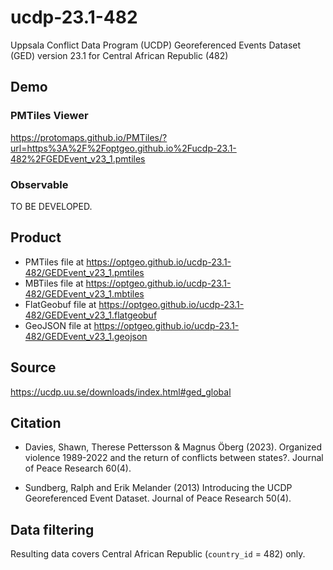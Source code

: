 # ucdp-23.1-482
Uppsala Conflict Data Program (UCDP) Georeferenced Events Dataset (GED) version 23.1 for Central African Republic (482)

## Demo
### PMTiles Viewer
https://protomaps.github.io/PMTiles/?url=https%3A%2F%2Foptgeo.github.io%2Fucdp-23.1-482%2FGEDEvent_v23_1.pmtiles

### Observable
TO BE DEVELOPED. 

## Product
- PMTiles file at https://optgeo.github.io/ucdp-23.1-482/GEDEvent_v23_1.pmtiles
- MBTiles file at https://optgeo.github.io/ucdp-23.1-482/GEDEvent_v23_1.mbtiles
- FlatGeobuf file at https://optgeo.github.io/ucdp-23.1-482/GEDEvent_v23_1.flatgeobuf
- GeoJSON file at https://optgeo.github.io/ucdp-23.1-482/GEDEvent_v23_1.geojson

## Source
https://ucdp.uu.se/downloads/index.html#ged_global

## Citation
- Davies, Shawn, Therese Pettersson & Magnus Öberg (2023). Organized violence 1989-2022 and the return of conflicts between states?. Journal of Peace Research 60(4).

- Sundberg, Ralph and Erik Melander (2013) Introducing the UCDP Georeferenced Event Dataset. Journal of Peace Research 50(4).

## Data filtering
Resulting data covers Central African Republic (`country_id` = 482) only. 
